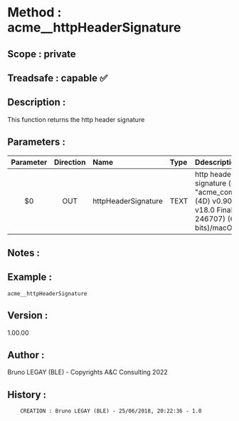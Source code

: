 ﻿# **Method :** acme__httpHeaderSignature
## **Scope :** private
## **Treadsafe :** capable ✅ 
## **Description :** 
This function returns the http header signature
## **Parameters :** 
| Parameter | Direction | Name | Type | Ddescription | 
|:----:|:----:|:----|:----|:----| 
| $0 | OUT | httpHeaderSignature | TEXT | http header signature (e.g. "acme_component (4D) v0.90.12/4D v18.0 Final (Build 246707) (64 bits)/macOS") | 

## **Notes :** 

## **Example :** 
```
acme__httpHeaderSignature
```
## **Version :** 
1.00.00
## **Author :** 
Bruno LEGAY (BLE) - Copyrights A&C Consulting 2022
## **History :** 
 
        CREATION : Bruno LEGAY (BLE) - 25/06/2018, 20:22:36 - 1.0
